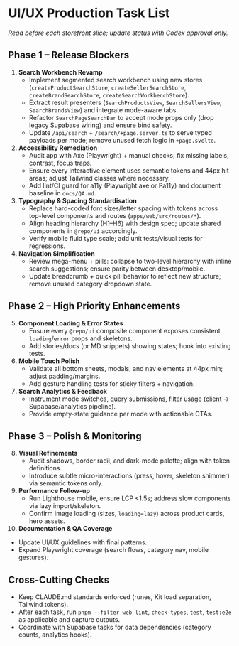 ﻿# UI/UX Production Task List
_Read before each storefront slice; update status with Codex approval only._

## Phase 1 – Release Blockers
1. **Search Workbench Revamp**
   - Implement segmented search workbench using new stores (`createProductSearchStore`, `createSellerSearchStore`, `createBrandSearchStore`, `createSearchWorkbenchStore`).
   - Extract result presenters (`SearchProductsView`, `SearchSellersView`, `SearchBrandsView`) and integrate mode-aware tabs.
   - Refactor `SearchPageSearchBar` to accept mode props only (drop legacy Supabase wiring) and ensure bind safety.
   - Update `/api/search` + `/search/+page.server.ts` to serve typed payloads per mode; remove unused fetch logic in `+page.svelte`.
2. **Accessibility Remediation**
   - Audit app with Axe (Playwright) + manual checks; fix missing labels, contrast, focus traps.
   - Ensure every interactive element uses semantic tokens and 44px hit areas; adjust Tailwind classes where necessary.
   - Add lint/CI guard for a11y (Playwright axe or Pa11y) and document baseline in `docs/QA.md`.
3. **Typography & Spacing Standardisation**
   - Replace hard-coded font sizes/letter spacing with tokens across top-level components and routes (`apps/web/src/routes/*`).
   - Align heading hierarchy (H1–H6) with design spec; update shared components in `@repo/ui` accordingly.
   - Verify mobile fluid type scale; add unit tests/visual tests for regressions.
4. **Navigation Simplification**
   - Review mega-menu + pills: collapse to two-level hierarchy with inline search suggestions; ensure parity between desktop/mobile.
   - Update breadcrumb + quick pill behavior to reflect new structure; remove unused category dropdown state.

## Phase 2 – High Priority Enhancements
5. **Component Loading & Error States**
   - Ensure every `@repo/ui` composite component exposes consistent `loading`/`error` props and skeletons.
   - Add stories/docs (or MD snippets) showing states; hook into existing tests.
6. **Mobile Touch Polish**
   - Validate all bottom sheets, modals, and nav elements at 44px min; adjust padding/margins.
   - Add gesture handling tests for sticky filters + navigation.
7. **Search Analytics & Feedback**
   - Instrument mode switches, query submissions, filter usage (client -> Supabase/analytics pipeline).
   - Provide empty-state guidance per mode with actionable CTAs.

## Phase 3 – Polish & Monitoring
8. **Visual Refinements**
   - Audit shadows, border radii, and dark-mode palette; align with token definitions.
   - Introduce subtle micro-interactions (press, hover, skeleton shimmer) via semantic tokens only.
9. **Performance Follow-up**
   - Run Lighthouse mobile, ensure LCP <1.5s; address slow components via lazy import/skeleton.
   - Confirm image loading (sizes, `loading=lazy`) across product cards, hero assets.
10. **Documentation & QA Coverage**
   - Update UI/UX guidelines with final patterns.
   - Expand Playwright coverage (search flows, category nav, mobile gestures).

## Cross-Cutting Checks
- Keep CLAUDE.md standards enforced (runes, Kit load separation, Tailwind tokens).
- After each task, run `pnpm --filter web lint`, `check-types`, `test`, `test:e2e` as applicable and capture outputs.
- Coordinate with Supabase tasks for data dependencies (category counts, analytics hooks).
